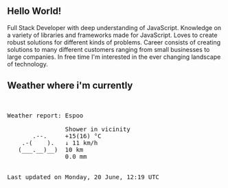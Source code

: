 ## Hello World!

Full Stack Developer with deep understanding of JavaScript. Knowledge on a variety of libraries and frameworks made for JavaScript. Loves to create robust solutions for different kinds of problems. Career consists of creating solutions to many different customers ranging from small businesses to large companies. In free time I'm interested in the ever changing landscape of technology. 

## Weather where i'm currently  
<pre>


Weather report: Espoo

                Shower in vicinity
       .--.     +15(16) °C     
    .-(    ).   ↓ 11 km/h      
   (___.__)__)  10 km          
                0.0 mm


Last updated on Monday, 20 June, 12:19 UTC
</pre>
